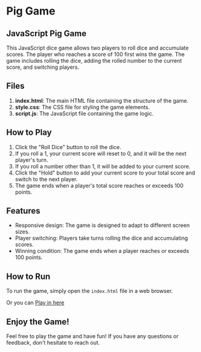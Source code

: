# Pig Game

## JavaScript Pig Game

This JavaScript dice game allows two players to roll dice and accumulate scores. The player who reaches a score of 100 first wins the game. The game includes rolling the dice, adding the rolled number to the current score, and switching players.

## Files

1. **index.html**: The main HTML file containing the structure of the game.
2. **style.css**: The CSS file for styling the game elements.
3. **script.js**: The JavaScript file containing the game logic.

## How to Play

1. Click the "Roll Dice" button to roll the dice.
2. If you roll a 1, your current score will reset to 0, and it will be the next player's turn.
3. If you roll a number other than 1, it will be added to your current score.
4. Click the "Hold" button to add your current score to your total score and switch to the next player.
5. The game ends when a player's total score reaches or exceeds 100 points.

## Features

- Responsive design: The game is designed to adapt to different screen sizes.
- Player switching: Players take turns rolling the dice and accumulating scores.
- Winning condition: The game ends when a player reaches or exceeds 100 points.

## How to Run

To run the game, simply open the `index.html` file in a web browser.

Or you can [Play in here](https://pig-game-v2.netlify.app/)

## Enjoy the Game!

Feel free to play the game and have fun! If you have any questions or feedback, don't hesitate to reach out.
